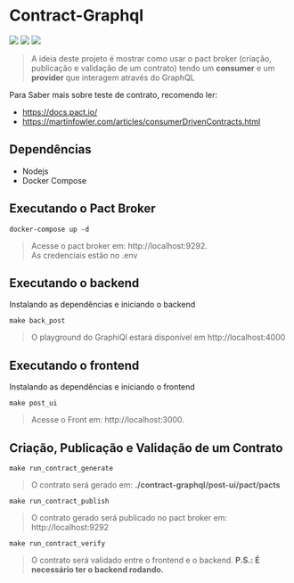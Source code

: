 # Contract-Graphql

<p id="sobre" align="center">

  ![](https://img.shields.io/badge/license-MIT-green)
  ![](https://img.shields.io/badge/language-Typescript-blue)
  ![](https://img.shields.io/badge/language-Nodejs-orange)
  

> A ideia deste projeto é mostrar como usar o pact broker (criação, publicação e validação de um contrato) tendo um **consumer** 
  e um **provider** que interagem através do GraphQL
  
Para Saber mais sobre teste de contrato, recomendo ler:<br>
- https://docs.pact.io/ <br>
- https://martinfowler.com/articles/consumerDrivenContracts.html


## Dependências

- Nodejs
- Docker Compose

## Executando o Pact Broker

```
docker-compose up -d
```
    
> Acesse o pact broker em: http://localhost:9292. <br>
As credenciais estão no .env <br>

  
## Executando o backend
  
  
Instalando as dependências e iniciando o backend

```
make back_post
```
  
> O playground do GraphiQl estará disponível em http://localhost:4000

## Executando o frontend
  
  
Instalando as dependências e iniciando o frontend

```
make post_ui
```
> Acesse o Front em: http://localhost:3000.

## Criação, Publicação e Validação de um Contrato

```
make run_contract_generate
```

> O contrato será gerado em: **./contract-graphql/post-ui/pact/pacts**

```
make run_contract_publish
```

> O contrato gerado será publicado no pact broker em: http://localhost:9292

```
make run_contract_verify
```

> O contrato será validado entre o frontend e o backend. **P.S.: É necessário ter o backend rodando.**
